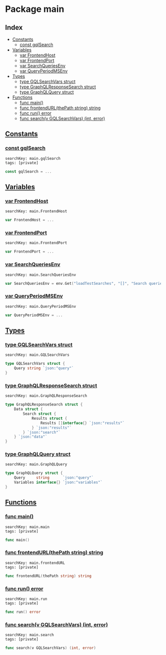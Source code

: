 # Package main

## Index

* [Constants](#const)
    * [const gqlSearch](#gqlSearch)
* [Variables](#var)
    * [var FrontendHost](#FrontendHost)
    * [var FrontendPort](#FrontendPort)
    * [var SearchQueriesEnv](#SearchQueriesEnv)
    * [var QueryPeriodMSEnv](#QueryPeriodMSEnv)
* [Types](#type)
    * [type GQLSearchVars struct](#GQLSearchVars)
    * [type GraphQLResponseSearch struct](#GraphQLResponseSearch)
    * [type GraphQLQuery struct](#GraphQLQuery)
* [Functions](#func)
    * [func main()](#main)
    * [func frontendURL(thePath string) string](#frontendURL)
    * [func run() error](#run)
    * [func search(v GQLSearchVars) (int, error)](#search)


## <a id="const" href="#const">Constants</a>

### <a id="gqlSearch" href="#gqlSearch">const gqlSearch</a>

```
searchKey: main.gqlSearch
tags: [private]
```

```Go
const gqlSearch = ...
```

## <a id="var" href="#var">Variables</a>

### <a id="FrontendHost" href="#FrontendHost">var FrontendHost</a>

```
searchKey: main.FrontendHost
```

```Go
var FrontendHost = ...
```

### <a id="FrontendPort" href="#FrontendPort">var FrontendPort</a>

```
searchKey: main.FrontendPort
```

```Go
var FrontendPort = ...
```

### <a id="SearchQueriesEnv" href="#SearchQueriesEnv">var SearchQueriesEnv</a>

```
searchKey: main.SearchQueriesEnv
```

```Go
var SearchQueriesEnv = env.Get("loadTestSearches", "[]", "Search queries to use in load testing")
```

### <a id="QueryPeriodMSEnv" href="#QueryPeriodMSEnv">var QueryPeriodMSEnv</a>

```
searchKey: main.QueryPeriodMSEnv
```

```Go
var QueryPeriodMSEnv = ...
```

## <a id="type" href="#type">Types</a>

### <a id="GQLSearchVars" href="#GQLSearchVars">type GQLSearchVars struct</a>

```
searchKey: main.GQLSearchVars
```

```Go
type GQLSearchVars struct {
	Query string `json:"query"`
}
```

### <a id="GraphQLResponseSearch" href="#GraphQLResponseSearch">type GraphQLResponseSearch struct</a>

```
searchKey: main.GraphQLResponseSearch
```

```Go
type GraphQLResponseSearch struct {
	Data struct {
		Search struct {
			Results struct {
				Results []interface{} `json:"results"`
			} `json:"results"`
		} `json:"search"`
	} `json:"data"`
}
```

### <a id="GraphQLQuery" href="#GraphQLQuery">type GraphQLQuery struct</a>

```
searchKey: main.GraphQLQuery
```

```Go
type GraphQLQuery struct {
	Query     string      `json:"query"`
	Variables interface{} `json:"variables"`
}
```

## <a id="func" href="#func">Functions</a>

### <a id="main" href="#main">func main()</a>

```
searchKey: main.main
tags: [private]
```

```Go
func main()
```

### <a id="frontendURL" href="#frontendURL">func frontendURL(thePath string) string</a>

```
searchKey: main.frontendURL
tags: [private]
```

```Go
func frontendURL(thePath string) string
```

### <a id="run" href="#run">func run() error</a>

```
searchKey: main.run
tags: [private]
```

```Go
func run() error
```

### <a id="search" href="#search">func search(v GQLSearchVars) (int, error)</a>

```
searchKey: main.search
tags: [private]
```

```Go
func search(v GQLSearchVars) (int, error)
```

